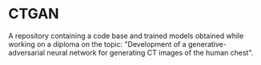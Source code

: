 # CTGAN
A repository containing a code base and trained models obtained while working on a diploma on the topic: "Development of a generative-adversarial neural network for generating CT images of the human chest".
